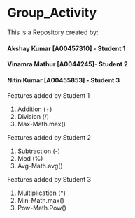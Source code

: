 # Group_Activity
This is a Repository created by:
#### Akshay Kumar [A00457310] - Student 1
#### Vinamra Mathur [A0044245]- Student 2
#### Nitin Kumar  [A00455853] - Student 3

Features added by Student 1
1) Addition (+)
2) Division (/)
3) Max-Math.max()

Features added by Student 2
1) Subtraction (-)
2) Mod (%)
3) Avg-Math.avg()

Features added by Student 3
1) Multiplication (*)
2) Min-Math.max()
3) Pow-Math.Pow()

